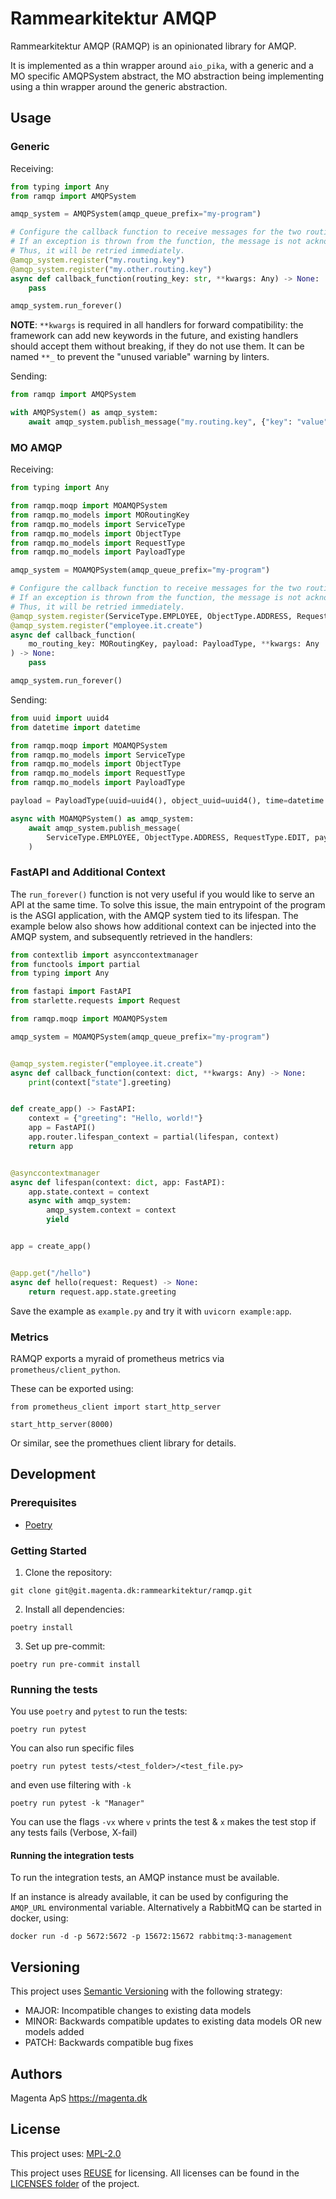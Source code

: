 <!--
SPDX-FileCopyrightText: 2021 Magenta ApS <https://magenta.dk>
SPDX-License-Identifier: MPL-2.0
-->

# Rammearkitektur AMQP
Rammearkitektur AMQP (RAMQP) is an opinionated library for AMQP.

It is implemented as a thin wrapper around `aio_pika`, with a generic and a MO
specific AMQPSystem abstract, the MO abstraction being implementing using a thin
wrapper around the generic abstraction.

## Usage

### Generic
Receiving:
```python
from typing import Any
from ramqp import AMQPSystem

amqp_system = AMQPSystem(amqp_queue_prefix="my-program")

# Configure the callback function to receive messages for the two routing keys.
# If an exception is thrown from the function, the message is not acknowledged.
# Thus, it will be retried immediately.
@amqp_system.register("my.routing.key")
@amqp_system.register("my.other.routing.key")
async def callback_function(routing_key: str, **kwargs: Any) -> None:
    pass

amqp_system.run_forever()
```
**NOTE**: `**kwargs` is required in all handlers for forward compatibility: the
framework can add new keywords in the future, and existing handlers should
accept them without breaking, if they do not use them. 
It can be named `**_`  to prevent the "unused variable" warning by linters.


Sending:
```python
from ramqp import AMQPSystem

with AMQPSystem() as amqp_system:
    await amqp_system.publish_message("my.routing.key", {"key": "value"})
```

### MO AMQP
Receiving:
```python
from typing import Any

from ramqp.moqp import MOAMQPSystem
from ramqp.mo_models import MORoutingKey
from ramqp.mo_models import ServiceType
from ramqp.mo_models import ObjectType
from ramqp.mo_models import RequestType
from ramqp.mo_models import PayloadType

amqp_system = MOAMQPSystem(amqp_queue_prefix="my-program")

# Configure the callback function to receive messages for the two routing keys.
# If an exception is thrown from the function, the message is not acknowledged.
# Thus, it will be retried immediately.
@amqp_system.register(ServiceType.EMPLOYEE, ObjectType.ADDRESS, RequestType.EDIT)
@amqp_system.register("employee.it.create")
async def callback_function(
    mo_routing_key: MORoutingKey, payload: PayloadType, **kwargs: Any
) -> None:
    pass

amqp_system.run_forever()
```

Sending:
```python
from uuid import uuid4
from datetime import datetime

from ramqp.moqp import MOAMQPSystem
from ramqp.mo_models import ServiceType
from ramqp.mo_models import ObjectType
from ramqp.mo_models import RequestType
from ramqp.mo_models import PayloadType

payload = PayloadType(uuid=uuid4(), object_uuid=uuid4(), time=datetime.now())

async with MOAMQPSystem() as amqp_system:
    await amqp_system.publish_message(
        ServiceType.EMPLOYEE, ObjectType.ADDRESS, RequestType.EDIT, payload
    )
```

### FastAPI and Additional Context
The `run_forever()` function is not very useful if you would like to serve an
API at the same time. To solve this issue, the main entrypoint of the program is
the ASGI application, with the AMQP system tied to its lifespan. The example
below also shows how additional context can be injected into the AMQP system,
and subsequently retrieved in the handlers:
```python
from contextlib import asynccontextmanager
from functools import partial
from typing import Any

from fastapi import FastAPI
from starlette.requests import Request

from ramqp.moqp import MOAMQPSystem

amqp_system = MOAMQPSystem(amqp_queue_prefix="my-program")


@amqp_system.register("employee.it.create")
async def callback_function(context: dict, **kwargs: Any) -> None:
    print(context["state"].greeting)


def create_app() -> FastAPI:
    context = {"greeting": "Hello, world!"}
    app = FastAPI()
    app.router.lifespan_context = partial(lifespan, context)
    return app


@asynccontextmanager
async def lifespan(context: dict, app: FastAPI):
    app.state.context = context
    async with amqp_system:
        amqp_system.context = context
        yield


app = create_app()


@app.get("/hello")
async def hello(request: Request) -> None:
    return request.app.state.greeting
```
Save the example as `example.py` and try it with `uvicorn example:app`.


### Metrics
RAMQP exports a myraid of prometheus metrics via `prometheus/client_python`.

These can be exported using:
```
from prometheus_client import start_http_server

start_http_server(8000)
```
Or similar, see the promethues client library for details.


## Development

### Prerequisites
- [Poetry](https://github.com/python-poetry/poetry)

### Getting Started
1. Clone the repository:
```
git clone git@git.magenta.dk:rammearkitektur/ramqp.git
```

2. Install all dependencies:
```
poetry install
```

3. Set up pre-commit:
```
poetry run pre-commit install
```

### Running the tests
You use `poetry` and `pytest` to run the tests:

`poetry run pytest`

You can also run specific files

`poetry run pytest tests/<test_folder>/<test_file.py>`

and even use filtering with `-k`

`poetry run pytest -k "Manager"`

You can use the flags `-vx` where `v` prints the test & `x` makes the test stop if any tests fails (Verbose, X-fail)

#### Running the integration tests
To run the integration tests, an AMQP instance must be available.

If an instance is already available, it can be used by configuring the `AMQP_URL`
environmental variable. Alternatively a RabbitMQ can be started in docker, using:
```
docker run -d -p 5672:5672 -p 15672:15672 rabbitmq:3-management
```

## Versioning
This project uses [Semantic Versioning](https://semver.org/) with the following strategy:
- MAJOR: Incompatible changes to existing data models
- MINOR: Backwards compatible updates to existing data models OR new models added
- PATCH: Backwards compatible bug fixes


## Authors
Magenta ApS <https://magenta.dk>


## License
This project uses: [MPL-2.0](MPL-2.0.txt)

This project uses [REUSE](https://reuse.software) for licensing.
All licenses can be found in the [LICENSES folder](LICENSES/) of the project.
